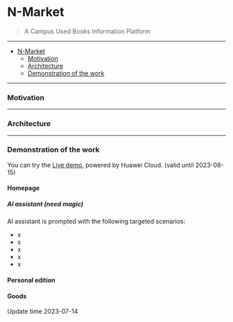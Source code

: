 # N-Market 
> A Campus Used Books Information Platform
---
- [N-Market](#n-market)
   - [Motivation](#motivation)
   - [Architecture](#architecture)
   - [Demonstration of the work](#demonstration-of-the-work)
---
### Motivation
---
### Architecture

---
### Demonstration of the work
You can try the [Live demo](http://124.71.159.90/home), powered by Huawei Cloud. (valid until 2023-08-15)
#### Homepage
##### AI assistant (need magic)
AI assistant is prompted with the following targeted scenarios:
  - x
  - s
  - x
  - x
  - x
#### Personal edition
#### Goods


Update time 2023-07-14
